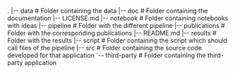 .
|-- data		# Folder containing the data
|-- doc			# Folder containing the documentation
|-- LICENSE.md
|-- notebook		# Folder containing notebooks with ideas
|-- pipeline		# Folder with the different pipeline
|-- publications	# Folder with the corresponding publications
|-- README.md
|-- results		# Folder with the results
|-- script		# Folder containing the script which should call files of the pipeline
|-- src			# Folder containing the source code developed for that application
`-- third-party		# Folder containing the third-party application
